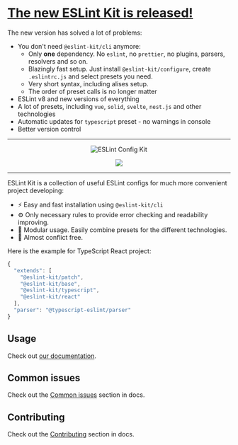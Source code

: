 # [The new ESLint Kit is released!](https://github.com/eslint-kit/eslint-kit)

The new version has solved a lot of problems:
- You don't need `@eslint-kit/cli` anymore:
  - Only **one** dependency. No `eslint`, no `prettier`, no plugins, parsers, resolvers and so on.
  - Blazingly fast setup. Just install `@eslint-kit/configure`, create `.eslintrc.js` and select presets you need.
  - Very short syntax, including alises setup.
  - The order of preset calls is no longer matter
- ESLint v8 and new versions of everything
- A lot of presets, including `vue`, `solid`, `svelte`, `nest.js` and other technologies
- Automatic updates for `typescript` preset - no warnings in console
- Better version control

---

<p align="center">
  <img src="https://user-images.githubusercontent.com/35740512/71934637-c8b22a00-319c-11ea-8b73-a48e7851b7d2.png" alt="ESLint Config Kit" />
</p>

<p align="center">
  <a href="https://github.com/risenforces/eslint-config-kit/blob/master/LICENSE">
    <img src="https://img.shields.io/github/license/risenforces/eslint-config-kit">
  </a>
</p>

---

ESLint Kit is a collection of useful ESLint configs for much more convenient project developing:

- ⚡️ Easy and fast installation using `@eslint-kit/cli`
- ⚙️ Only necessary rules to provide error checking and readability improving.
- 🧩 Modular usage. Easily combine presets for the different technologies.
- 🔗 Almost conflict free.

Here is the example for TypeScript React project:

```js
{
  "extends": [
    "@eslint-kit/patch",
    "@eslint-kit/base",
    "@eslint-kit/typescript",
    "@eslint-kit/react"
  ],
  "parser": "@typescript-eslint/parser"
}
```

## Usage

Check out [our documentation](https://eslint-kit.gitbook.io/eslint-kit/).

## Common issues

Check out the [Common issues](https://eslint-kit.gitbook.io/eslint-kit/common-issues) section in docs.

## Contributing

Check out the [Contributing](https://eslint-kit.gitbook.io/eslint-kit/contributing) section in docs.
